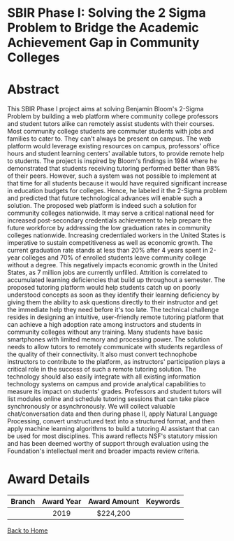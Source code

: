
SBIR Phase I: Solving the 2 Sigma Problem to Bridge the Academic Achievement Gap in Community Colleges
======================================================================================================

# Abstract


This SBIR Phase I project aims at solving Benjamin Bloom's 2-Sigma Problem by building a web platform where community college professors and student tutors alike can remotely assist students with their courses. Most community college students are commuter students with jobs and families to cater to. They can't always be present on campus. The web platform would leverage existing resources on campus, professors' office hours and student learning centers' available tutors, to provide remote help to students. The project is inspired by Bloom's findings in 1984 where he demonstrated that students receiving tutoring performed better than 98% of their peers. However, such a system was not possible to implement at that time for all students because it would have required significant increase in education budgets for colleges. Hence, he labeled it the 2-Sigma problem and predicted that future technological advances will enable such a solution. The proposed web platform is indeed such a solution for community colleges nationwide. It may serve a critical national need for increased post-secondary credentials achievement to help prepare the future workforce by addressing the low graduation rates in community colleges nationwide. Increasing credentialed workers in the United States is imperative to sustain competitiveness as well as economic growth. The current graduation rate stands at less than 20% after 4 years spent in 2-year colleges and 70% of enrolled students leave community college without a degree. This negatively impacts economic growth in the United States, as 7 million jobs are currently unfilled. Attrition is correlated to accumulated learning deficiencies that build up throughout a semester. The proposed tutoring platform would help students catch up on poorly understood concepts as soon as they identify their learning deficiency by giving them the ability to ask questions directly to their instructor and get the immediate help they need before it's too late. The technical challenge resides in designing an intuitive, user-friendly remote tutoring platform that can achieve a high adoption rate among instructors and students in community colleges without any training. Many students have basic smartphones with limited memory and processing power. The solution needs to allow tutors to remotely communicate with students regardless of the quality of their connectivity. It also must convert technophobe instructors to contribute to the platform, as instructors' participation plays a critical role in the success of such a remote tutoring solution. The technology should also easily integrate with all existing information technology systems on campus and provide analytical capabilities to measure its impact on students' grades. Professors and student tutors will list modules online and schedule tutoring sessions that can take place synchronously or asynchronously. We will collect valuable chat/conversation data and then during phase II, apply Natural Language Processing, convert unstructured text into a structured format, and then apply machine learning algorithms to build a tutoring AI assistant that can be used for most disciplines. This award reflects NSF's statutory mission and has been deemed worthy of support through evaluation using the Foundation's intellectual merit and broader impacts review criteria.  

# Award Details

|Branch|Award Year|Award Amount|Keywords|
| :---: | :---: | :---: | :---: |
||2019|$224,200||
  
  


[Back to Home](https://github.com/chrischow/dod_sbir_awards#499)